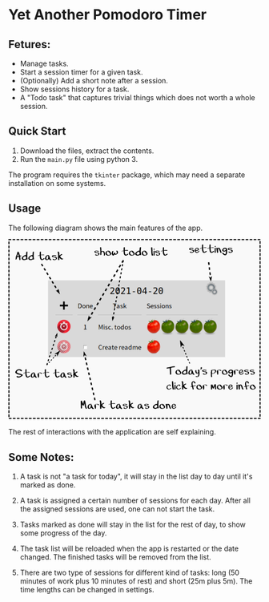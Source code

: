 # Yet Another Pomodoro Timer

## Fetures:

* Manage tasks.
* Start a session timer for a given task.
* (Optionally) Add a short note after a session.
* Show sessions history for a task.
* A "Todo task" that captures trivial things which does not worth a whole session.

## Quick Start

1. Download the files, extract the contents.
2. Run the `main.py` file using python 3.

The program requires the `tkinter` package, which may need a separate installation on some systems.

## Usage

The following diagram shows the main features of the app.

![main feature](doc.png)

The rest of interactions with the application are self explaining.

## Some Notes:

1. A task is not "a task for today", it will stay in the list day to day until it's marked as done. 

2. A task is assigned a certain number of sessions for each day. After all the assigned sessions are used, one can not start the task.

3. Tasks marked as done will stay in the list for the rest of day, to show some progress of the day.

4. The task list will be reloaded when the app is restarted or the date changed. The finished tasks will be removed from the list.

5. There are two type of sessions for different kind of tasks: long (50 minutes of work plus 10 minutes of rest) and short (25m plus 5m). The time lengths can be changed in settings.
